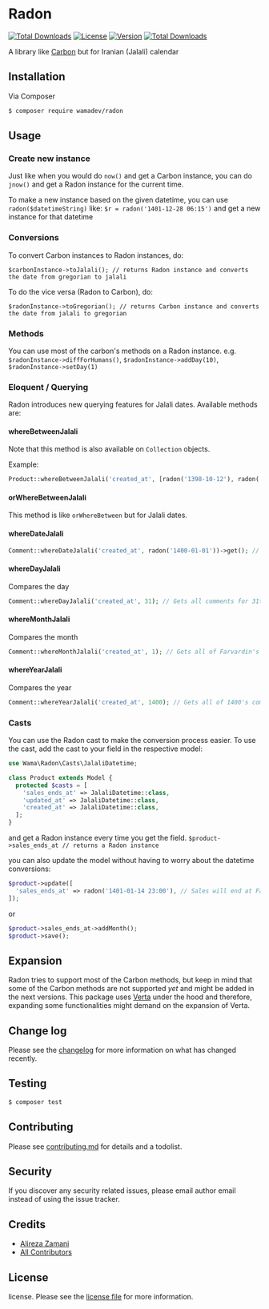 # Radon

[![Total Downloads](http://poser.pugx.org/phpunit/phpunit/downloads)](https://packagist.org/packages/phpunit/phpunit)
[![License](http://poser.pugx.org/phpunit/phpunit/license)](https://packagist.org/packages/phpunit/phpunit)
[![Version](http://poser.pugx.org/phpunit/phpunit/version)](https://packagist.org/packages/phpunit/phpunit)
[![Total Downloads](http://poser.pugx.org/phpunit/phpunit/downloads)](https://packagist.org/packages/phpunit/phpunit)


A library like [Carbon](https://github.com/briannesbitt/Carbon) but for Iranian (Jalali) calendar

## Installation

Via Composer

``` bash
$ composer require wamadev/radon
```

## Usage

### Create new instance
Just like when you would do `now()` and get a Carbon instance, you can do `jnow()` and get a Radon instance for the current time.

To make a new instance based on the given datetime, you can use `radon($datetimeString)` like:
`$r = radon('1401-12-28 06:15')`
and get a new instance for that datetime

### Conversions

To convert Carbon instances to Radon instances, do:
```
$carbonInstance->toJalali(); // returns Radon instance and converts the date from gregorian to jalali
```

To do the vice versa (Radon to Carbon), do:
```
$radonInstance->toGregorian(); // returns Carbon instance and converts the date from jalali to gregorian
```

### Methods

You can use most of the carbon's methods on a Radon instance. e.g. `$radonInstance->diffForHumans()`, `$radonInstance->addDay(10)`, `$radonInstance->setDay(1)`

### Eloquent / Querying

Radon introduces new querying features for Jalali dates. Available methods are:

#### whereBetweenJalali 
Note that this method is also available on `Collection` objects.

Example:
```php
Product::whereBetweenJalali('created_at', [radon('1398-10-12'), radon('1398-11-12')])->get();
```

#### orWhereBetweenJalali
This method is like `orWhereBetween` but for Jalali dates.

#### whereDateJalali
```php
Comment::whereDateJalali('created_at', radon('1400-01-01'))->get(); // Gets all the comments for first day of 1400
```

#### whereDayJalali
Compares the day
```php
Comment::whereDayJalali('created_at', 31); // Gets all comments for 31th
```

#### whereMonthJalali
Compares the month
```php
Comment::whereMonthJalali('created_at', 1); // Gets all of Farvardin's comments
```

#### whereYearJalali
Compares the year
```php
Comment::whereYearJalali('created_at', 1400); // Gets all of 1400's comments
```

### Casts

You can use the Radon cast to make the conversion process easier. To use the cast, add the cast to your field in the respective model:

```php
use Wama\Radon\Casts\JalaliDatetime;

class Product extends Model {
  protected $casts = [
    'sales_ends_at' => JalaliDatetime::class,
    'updated_at' => JalaliDatetime::class,
    'created_at' => JalaliDatetime::class,
  ];  
}
```
and get a Radon instance every time you get the field. 
`$product->sales_ends_at // returns a Radon instance`

you can also update the model without having to worry about the datetime conversions:
```php
$product->update([
  'sales_ends_at' => radon('1401-01-14 23:00'), // Sales will end at Farvardin 14th
]);
```
or 
```php
$product->sales_ends_at->addMonth();
$product->save();
```

## Expansion

Radon tries to support most of the Carbon methods, but keep in mind that some of the Carbon methods are not supported _yet_ and might be added in the next versions.
This package uses [Verta](https://github.com/hekmatinasser/verta) under the hood and therefore, expanding some functionalities might demand on the expansion of Verta.

## Change log

Please see the [changelog](changelog.md) for more information on what has changed recently.

## Testing

``` bash
$ composer test
```

## Contributing

Please see [contributing.md](contributing.md) for details and a todolist.

## Security

If you discover any security related issues, please email author email instead of using the issue tracker.

## Credits

- [Alireza Zamani][link-author]
- [All Contributors][link-contributors]

## License

license. Please see the [license file](LICENSE) for more information.


[link-packagist]: https://packagist.org/packages/wamadev/radon
[link-downloads]: https://packagist.org/packages/wamadev/radon
[link-travis]: https://travis-ci.org/wamadev/radon
[link-styleci]: https://styleci.io/repos/12345678
[link-author]: https://github.com/alitnk
[link-contributors]: ../../contributors
